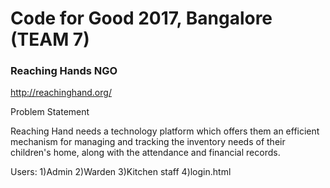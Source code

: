 # Code for Good 2017, Bangalore (TEAM 7)

### Reaching Hands NGO
http://reachinghand.org/

Problem Statement

Reaching Hand needs a technology platform which offers them an efficient mechanism for managing and tracking the inventory needs of their children's home, along with the attendance and financial records.

Users:
1)Admin
2)Warden
3)Kitchen staff
4)login.html

